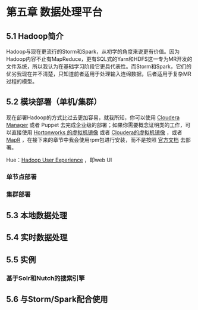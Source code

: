 # 第五章 数据处理平台

## 5.1 Hadoop简介

Hadoop与现在更流行的Storm和Spark，从初学的角度来说更有价值。因为Hadoop内容不止有MapReduce，更有SQL式的Yarn和HDFS这一专为MR开发的文件系统，所以我认为在基础学习阶段它更具代表性。而Storm和Spark，它们的优劣我现在并不清楚，只知道前者适用于处理输入连绵数据，后者适用于复杂MR过程的模型。

## 5.2 模块部署（单机/集群）

现在部署Hadoop的方式比过去更加容易，就我所知，你可以使用 [Cloudera Manager](<http://www.cloudera.com/content/cloudera/en/downloads/cloudera_manager/cm-5-1-3.html>) 或者 Puppet 去完成企业级的部署；如果你需要概念证明类的工作，可以直接使用 [Hortonworks 的虚拟机镜像](<http://zh.hortonworks.com/products/hortonworks-sandbox/>) 或者 [Cloudera的虚拟机镜像](<http://www.cloudera.com/content/cloudera/en/downloads/quickstart_vms/cdh-5-1-x1.html>) ，或者 [MapR](<https://www.mapr.com/products/mapr-sandbox-hadoop/download-sandbox-drill>) ，在接下来的章节中我会使用rpm包进行安装，而不是按照 [官方文档](<http://hadoop.apache.org/docs/r1.2.1/single_node_setup.html>) 去部署。

Hue：[Hadoop User Experience](<http://gethue.com>) ，即web UI

### 单节点部署

### 集群部署

## 5.3 本地数据处理

## 5.4 实时数据处理

## 5.5 实例

### 基于Solr和Nutch的搜索引擎

## 5.6 与Storm/Spark配合使用


